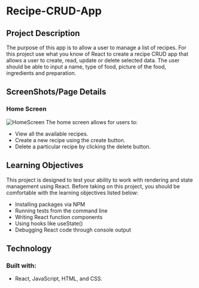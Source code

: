 # Recipe-CRUD-App
## Project Description
The purpose of this app is to allow a user to manage a list of recipes. For this project use what you know of React to create a recipe CRUD app that allows a user to create, read, update or delete selected data. The user should be able to input a name, type of food, picture of the food, ingredients and preparation. 

## ScreenShots/Page Details
### Home Screen
![HomeScreen](/screenshots/homescreen.jpg)
The home screen allows for users to:
- View all the available recipes.
- Create a new recipe using the create button.
- Delete a particular recipe by clicking the delete button.

## Learning Objectives
This project is designed to test your ability to work with rendering and state management using React. Before taking on this project, you should be comfortable with the learning objectives listed below:
- Installing packages via NPM
- Running tests from the command line
- Writing React function components
- Using hooks like useState()
- Debugging React code through console output

## Technology
### Built with:
- React, JavaScript, HTML, and CSS.
